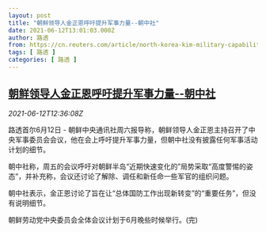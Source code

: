 ```yaml
---
layout: post
title: "朝鲜领导人金正恩呼吁提升军事力量--朝中社"
date: 2021-06-12T13:01:03.000Z
author: 路透
from: https://cn.reuters.com/article/north-korea-kim-military-capability-0612-idCNKCS2DO0AH
tags: [ 路透 ]
categories: [ 路透 ]
---
```

<!--1623502863000-->
[朝鲜领导人金正恩呼吁提升军事力量--朝中社](https://cn.reuters.com/article/north-korea-kim-military-capability-0612-idCNKCS2DO0AH)
------

<div>
<div><i>2021-06-12T12:36:08Z</i></div><p>路透首尔6月12日 - 朝鲜中央通讯社周六报导称，朝鲜领导人金正恩主持召开了中央军事委员会会议，他在会上呼吁提升军事力量，但朝中社没有披露任何军事活动计划的细节。</p><p>朝中社称，周五的会议呼吁对朝鲜半岛“近期快速变化的”局势采取“高度警惕的姿态”，并补充称，会议还讨论了解除、调任和新任命一些军官的组织问题。</p><p>朝中社表示，金正恩讨论了旨在让“总体国防工作出现新转变”的“重要任务”，但没有说明细节。</p><p>朝鲜劳动党中央委员会全体会议计划于6月晚些时候举行。(完)</p>
</div>
